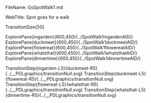 FileName: GsSpotWalk1.md

WebTitle: Spot goes for a walk

TransitionSize{50}

ExplorePane{ingarden}{600,450}{../SpotWalk1ingardenAID/}
ExplorePane{duckmeet}{600,450}{../SpotWalk1duckmeetAID/}
ExplorePane{flowereat}{600,450}{../SpotWalk1flowereatAID/}
ExplorePane{whatsthat}{600,450}{../SpotWalk1whatsthatAID/}
ExplorePane{dinnertime}{600,450}{../SpotWalk1dinnertimeAID/}


TransitionStep{ingarden-L5}{duckmeet-R5}{../__PDLgraphics/transitionNull.svg}
TransitionStep{duckmeet-L5}{flowereat-R5}{../__PDLgraphics/transitionNull.svg}
TransitionStep{flowereat-L5}{whatsthat-R5}{../__PDLgraphics/transitionNull.svg}
TransitionStep{whatsthat-L5}{dinnertime-R5}{../__PDLgraphics/transitionNull.svg}
